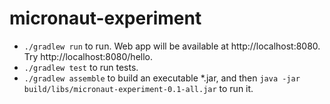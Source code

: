 # micronaut-experiment

* `./gradlew run` to run. Web app will be available at http://localhost:8080. Try http://localhost:8080/hello.
* `./gradlew test` to run tests.
* `./gradlew assemble` to build an executable *.jar, and then `java -jar build/libs/micronaut-experiment-0.1-all.jar` to run it.
